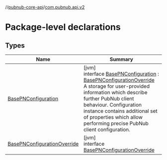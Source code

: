 //[pubnub-core-api](../../index.md)/[com.pubnub.api.v2](index.md)

# Package-level declarations

## Types

| Name | Summary |
|---|---|
| [BasePNConfiguration](-base-p-n-configuration/index.md) | [jvm]<br>interface [BasePNConfiguration](-base-p-n-configuration/index.md) : [BasePNConfigurationOverride](-base-p-n-configuration-override/index.md)<br>A storage for user-provided information which describe further PubNub client behaviour. Configuration instance contains additional set of properties which allow performing precise PubNub client configuration. |
| [BasePNConfigurationOverride](-base-p-n-configuration-override/index.md) | [jvm]<br>interface [BasePNConfigurationOverride](-base-p-n-configuration-override/index.md) |
